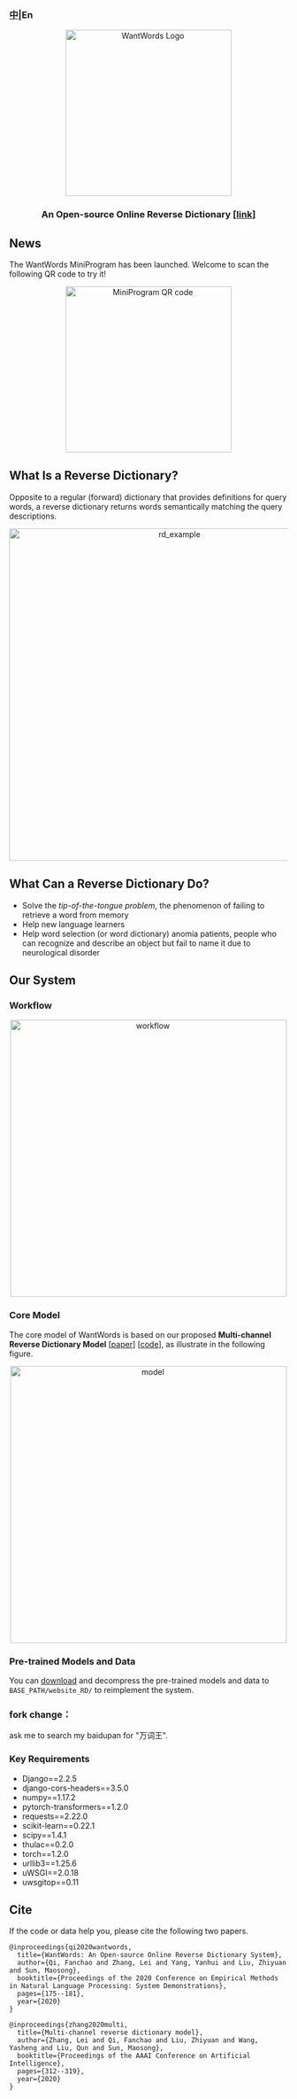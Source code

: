 ### [中](README_ZH.md)|En
<p align="center">
  <a href="https://wantwords.thunlp.org/">
  	<img src="resources/wantwords_logo.svg" width = "300"  alt="WantWords Logo"  />
  </a>
</p>
<h3 align="center">An Open-source Online Reverse Dictionary [<a href="https://wantwords.net/">link</a>] </h3>

## News

The WantWords MiniProgram has been launched. Welcome to scan the following QR code to try it!
<div align=center>
<img src="resources/miniprogram.jpg" width = "300"  alt="MiniProgram QR code"/>
</div>



## What Is a Reverse Dictionary?
Opposite to a regular (forward) dictionary that provides definitions for query words, a reverse dictionary returns words semantically matching the query descriptions.

<div align=center>
<img src="resources/rd_example.png" alt="rd_example" width = "600"/>
</div>

## What Can a Reverse Dictionary Do?
* Solve the *tip-of-the-tongue problem*, the phenomenon of failing to retrieve a word from memory
* Help new language learners
* Help word selection (or word dictionary) anomia patients, people who can recognize and describe an object but fail to name it due to neurological disorder

## Our System
### Workflow

<div align=center>
<img src="resources/workflow.png" alt="workflow" width = "500"  />
</div>

### Core Model

The core model of WantWords is based on our proposed **Multi-channel Reverse Dictionary Model** [[paper](https://ojs.aaai.org/index.php/AAAI/article/view/5365/5221)] [[code](https://github.com/thunlp/MultiRD)], as illustrate in the following figure.

<div align=center>
<img src="resources/MRD_model.png" alt="model" width = "500" />
</div>


### Pre-trained Models and Data

You can [download](https://cloud.tsinghua.edu.cn/d/811dcb428ed24480bc60/) and decompress the pre-trained models and data to `BASE_PATH/website_RD/` to reimplement the system.

### fork change：
ask me to search my baidupan for "万词王".


### Key Requirements

* Django==2.2.5
* django-cors-headers==3.5.0
* numpy==1.17.2
* pytorch-transformers==1.2.0
* requests==2.22.0
* scikit-learn==0.22.1
* scipy==1.4.1
* thulac==0.2.0
* torch==1.2.0
* urllib3==1.25.6
* uWSGI==2.0.18
* uwsgitop==0.11

## Cite

If the code or data help you, please cite the following two papers.

```
@inproceedings{qi2020wantwords,
  title={WantWords: An Open-source Online Reverse Dictionary System},
  author={Qi, Fanchao and Zhang, Lei and Yang, Yanhui and Liu, Zhiyuan and Sun, Maosong},
  booktitle={Proceedings of the 2020 Conference on Empirical Methods in Natural Language Processing: System Demonstrations},
  pages={175--181},
  year={2020}
}

@inproceedings{zhang2020multi,
  title={Multi-channel reverse dictionary model},
  author={Zhang, Lei and Qi, Fanchao and Liu, Zhiyuan and Wang, Yasheng and Liu, Qun and Sun, Maosong},
  booktitle={Proceedings of the AAAI Conference on Artificial Intelligence},
  pages={312--319},
  year={2020}
}
```



